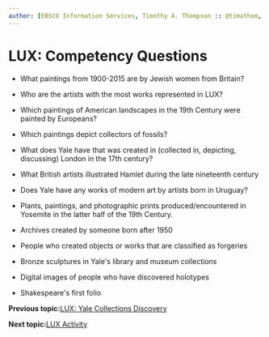 ```yaml
---
author: [EBSCO Information Services, Timothy A. Thompson :: @timathom, @timathom@indieweb.social]
---
```


# LUX: Competency Questions

-   What paintings from 1900-2015 are by Jewish women from Britain?

-   Who are the artists with the most works represented in LUX?

-   Which paintings of American landscapes in the 19th Century were painted by Europeans?

-   Which paintings depict collectors of fossils?

-   What does Yale have that was created in \(collected in, depicting, discussing\) London in the 17th century?

-   What British artists illustrated Hamlet during the late nineteenth century

-   Does Yale have any works of modern art by artists born in Uruguay?

-   Plants, paintings, and photographic prints produced/encountered in Yosemite in the latter half of the 19th Century.

-   Archives created by someone born after 1950

-   People who created objects or works that are classified as forgeries

-   Bronze sculptures in Yale's library and museum collections

-   Digital images of people who have discovered holotypes

-   Shakespeare's first folio


**Previous topic:**[LUX: Yale Collections Discovery](../../day_2/lesson_2/lux_yale_collections_discovery.md)

**Next topic:**[LUX Activity](../../day_2/lesson_2/lux_yale_collections_discovery_activity.md)

